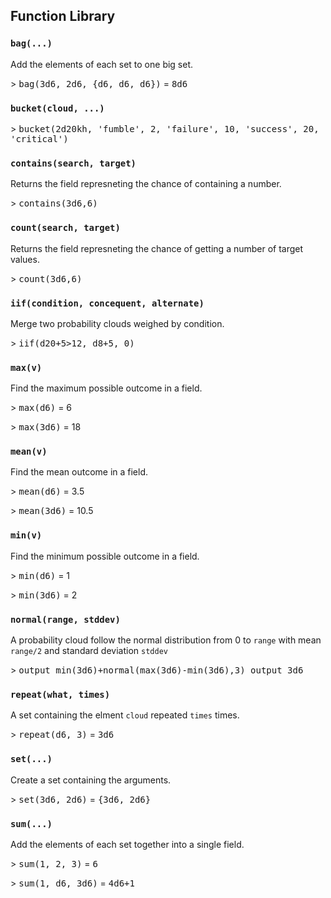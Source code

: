 ## Function Library

### `bag(...)`

Add the elements of each set to one big set.

&gt; <kbd>bag(3d6, 2d6, {d6, d6, d6})</kbd> = <kbd>8d6</kbd>

### `bucket(cloud, ...)`

&gt; <kbd>bucket(2d20kh, 'fumble', 2, 'failure', 10, 'success', 20, 'critical')</kbd>

### `contains(search, target)`

Returns the field represneting the chance of containing a number.

&gt; <kbd>contains(3d6,6)</kbd>

### `count(search, target)`

Returns the field represneting the chance of getting a number of target values.

&gt; <kbd>count(3d6,6)</kbd>

### `iif(condition, concequent, alternate)`

Merge two probability clouds weighed by condition.

&gt; <kbd>iif(d20+5&gt;12, d8+5, 0)</kbd>

### `max(v)`

Find the maximum possible outcome in a field.

&gt; <kbd>max(d6)</kbd> = 6

&gt; <kbd>max(3d6)</kbd> = 18

### `mean(v)`

Find the mean outcome in a field.

&gt; <kbd>mean(d6)</kbd> = 3.5

&gt; <kbd>mean(3d6)</kbd> = 10.5

### `min(v)`

Find the minimum possible outcome in a field.

&gt; <kbd>min(d6)</kbd> = 1

&gt; <kbd>min(3d6)</kbd> = 2

### `normal(range, stddev)`

A probability cloud follow the normal distribution from 0 to `range`
with mean `range/2` and standard deviation `stddev`

&gt; <kbd>output min(3d6)+normal(max(3d6)-min(3d6),3)
output 3d6</kbd>

### `repeat(what, times)`

A set containing the elment `cloud` repeated `times` times.

&gt; <kbd>repeat(d6, 3)</kbd> = <kbd>3d6</kbd>

### `set(...)`

Create a set containing the arguments.

&gt; <kbd>set(3d6, 2d6)</kbd> = <kbd>{3d6, 2d6}</kbd>

### `sum(...)`

Add the elements of each set together into a single field.

&gt; <kbd>sum(1, 2, 3)</kbd> = <kbd>6</kbd>

&gt; <kbd>sum(1, d6, 3d6)</kbd> = <kbd>4d6+1</kbd>
